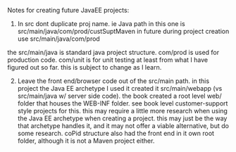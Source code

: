Notes for creating future JavaEE projects:
1) In src dont duplicate proj name.  ie Java path in this one is 
  src/main/java/com/prod/custSuptMaven
  in future during project creation use 
  src/main/java/com/prod
  
  the src/main/java is standard java project structure.  com/prod is used for production code.  com/unit is for unit testing
  at least from what I have figured out so far.  this is subject to change as I learn.
  
2) Leave the front end/browser code  out of the src/main path.
in this project the Java EE archetype I used it created it src/main/webapp (vs src/main/java w/ server side code).
the book created a root level web/ folder that houses the WEB-INF folder.  see book level customer-support style projects for this.
this may require a little more research when using the Java EE archetype when creating a project.
this may just be the way that archetype handles it, and it may not offer a viable alternative, but do some research.  coPid structure
also had the front end in it own root folder, although it is not a Maven project either.
